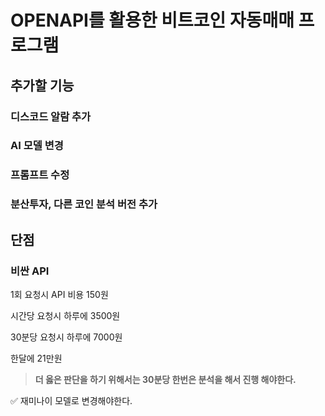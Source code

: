 # OPENAPI를 활용한 비트코인 자동매매 프로그램


## 추가할 기능

### 디스코드 알람 추가
### AI 모델 변경
### 프롬프트 수정
### 분산투자, 다른 코인 분석 버전 추가


## 단점

### 비싼 API

1회 요청시 API 비용 150원

시간당 요청시 하루에 3500원

30분당 요청시 하루에 7000원

한달에 21만원


> **더 옳은 판단을 하기 위해서는 30분당 한번은 분석을 해서 진행 해야한다.**
> 


<aside>
✅ 재미나이 모델로 변경해야한다.
</aside>
